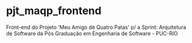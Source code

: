 # pjt_maqp_frontend
Front-end do Projeto 'Meu Amigo de Quatro Patas' p/ a Sprint: Arquitetura de Software da Pós Graduação em Engenharia de Software - PUC-RIO
